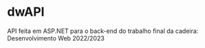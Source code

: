 # dwAPI
API feita em ASP.NET para o back-end do trabalho final da cadeira: Desenvolvimento Web 2022/2023
